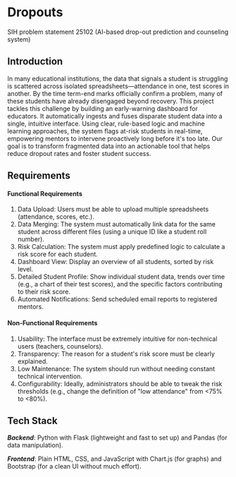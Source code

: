 # Dropouts
SIH problem statement 25102 (AI-based drop-out prediction and counseling system)

## Introduction 
In many educational institutions, the data that signals a student is struggling is scattered across isolated spreadsheets—attendance in one, test scores in another. By the time
term-end marks officially confirm a problem, many of these students have already disengaged beyond recovery. This project tackles this challenge by building an early-warning
dashboard for educators. It automatically ingests and fuses disparate student data into a single, intuitive interface. Using clear, rule-based logic and machine learning
approaches, the system flags at-risk students in real-time, empowering mentors to intervene proactively long before it's too late. Our goal is to transform fragmented data into
an actionable tool that helps reduce dropout rates and foster student success.

## Requirements

#### Functional Requirements
1. Data Upload: Users must be able to upload multiple spreadsheets (attendance, scores, etc.).
2. Data Merging: The system must automatically link data for the same student across different files (using a unique ID like a student roll number).
3. Risk Calculation: The system must apply predefined logic to calculate a risk score for each student.
4. Dashboard View: Display an overview of all students, sorted by risk level.
5. Detailed Student Profile: Show individual student data, trends over time (e.g., a chart of their test scores), and the specific factors contributing to their risk score.
6. Automated Notifications: Send scheduled email reports to registered mentors.

#### Non-Functional Requirements
1. Usability: The interface must be extremely intuitive for non-technical users (teachers, counselors).
2. Transparency: The reason for a student's risk score must be clearly explained.
3. Low Maintenance: The system should run without needing constant technical intervention.
4. Configurability: Ideally, administrators should be able to tweak the risk thresholds (e.g., change the definition of "low attendance" from <75% to <80%).

## Tech Stack 
_**Backend**_: Python with Flask (lightweight and fast to set up) and Pandas (for data manipulation).

_**Frontend**_: Plain HTML, CSS, and JavaScript with Chart.js (for graphs) and Bootstrap (for a clean UI without much effort).




